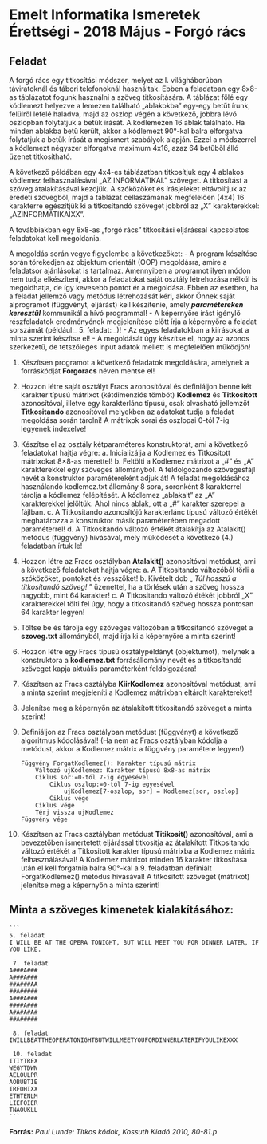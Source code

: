 # Emelt Informatika Ismeretek Érettségi - 2018 Május - Forgó rács

## Feladat

A forgó rács egy titkosítási módszer, melyet az I. világháborúban táviratoknál és tábori telefonoknál használtak. Ebben a feladatban egy 8x8-as táblázatot fogunk használni a szöveg titkosítására. A táblázat fölé egy kódlemezt helyezve a lemezen található „ablakokba” egy-egy betűt írunk, felülről lefelé haladva, majd az oszlop végén a következő, jobbra lévő oszlopban
folytatjuk a betűk írását. A kódlemezen 16 ablak található. Ha minden ablakba betű került, akkor a kódlemezt 90°-kal balra elforgatva folytatjuk a betűk írását a megismert szabályok alapján. Ezzel a módszerrel a kódlemezt négyszer elforgatva maximum 4x16, azaz 64 betűből álló üzenet titkosítható.

A következő példában egy 4x4-es táblázatban titkosítjuk egy 4 ablakos kódlemez felhasználásával „AZ INFORMATIKAI.” szöveget. A titkosítást a szöveg átalakításával kezdjük. A szóközöket és írásjeleket eltávolítjuk az eredeti szövegből, majd a táblázat cellaszámának megfelelően (4x4) 16 karakterre egészítjük ki a titkosítandó szöveget jobbról az „X” karakterekkel: „AZINFORMATIKAIXX”. 

A továbbiakban egy 8x8-as „forgó rács” titkosítási eljárással kapcsolatos feladatokat kell megoldania.

A megoldás során vegye figyelembe a következőket:
	- A program készítése során törekedjen az objektum orientált (OOP) megoldásra, amire a feladatsor ajánlásokat is tartalmaz. Amennyiben a programot ilyen módon nem tudja elkészíteni, akkor a feladatokat saját osztály létrehozása nélkül is megoldhatja, de így kevesebb pontot ér a megoldása. Ebben az esetben, ha a feladat jellemző vagy metódus létrehozását kéri, akkor Önnek saját alprogramot (függvényt, eljárást) kell készítenie, amely  **_paramétereken keresztül_** kommunikál a hívó programmal!
	- A képernyőre írást igénylő részfeladatok eredményének megjelenítése előtt írja a képernyőre a feladat sorszámát (például:_ 5. feladat: _)!
	- Az egyes feladatokban a kiírásokat a minta szerint készítse el!
	- A megoldását úgy készítse el, hogy az azonos szerkezetű, de tetszőleges input adatok mellett is megfelelően működjön!

1. Készítsen programot a következő feladatok megoldására, amelynek a forráskódját **Forgoracs** néven mentse el!

2. Hozzon létre saját osztályt Fracs azonosítóval és definiáljon benne két karakter típusú mátrixot (kétdimenziós tömböt) **Kodlemez** és **Titkositott** azonosítóval, illetve egy karakterlánc típusú, csak olvasható jellemzőt **Titkositando** azonosítóval melyekben az adatokat tudja a feladat megoldása során tárolni! A mátrixok sorai és oszlopai 0-tól 7-ig legyenek indexelve!

3. Készítse el az osztály kétparaméteres konstruktorát, ami a következő feladatokat hajtja végre:
       a. Inicializálja a Kodlemez és Titkositott mátrixokat 8×8-as mérettel!
       b. Feltölti a Kodlemez mátrixot a „#” és „A” karakterekkel egy szöveges állományból. A feldolgozandó szövegesfájl nevét a konstruktor paramétereként adjuk át! A feladat megoldásához használandó kodlemez.txt állomány 8 sora, soronként 8 karakterrel tárolja a kódlemez felépítését. A kódlemez „ablakait” az „A” karakterekkel jelöltük. Ahol nincs ablak, ott a „#” karakter szerepel a fájlban.
       c. A Titkositando azonosítójú karakterlánc típusú változó értékét meghatározza a konstruktor másik paraméterében megadott paraméterrel!
       d. A Titkositando változó értékét átalakítja az Atalakit() metódus (függvény) hívásával, mely működését a következő (4.) feladatban írtuk le!

4. Hozzon létre az Fracs osztályban **Atalakit()** azonosítóval metódust, ami a következő feladatokat hajtja végre:
       a. A Titkositando változóból törli a szóközöket, pontokat és vesszőket!
       b. Kivételt dob „ _Túl hosszú a titkosítandó szöveg!_ ” üzenettel, ha a törlések után a szöveg hossza nagyobb, mint 64 karakter!
       c. A Titkositando változó étékét jobbról „X” karakterekkel tölti fel úgy, hogy a titkosítandó szöveg hossza pontosan 64 karakter legyen!

5. Töltse be és tárolja egy szöveges változóban a titkosítandó szöveget a **szoveg.txt** állományból, majd írja ki a képernyőre a minta szerint!

6. Hozzon létre egy Fracs típusú osztálypéldányt (objektumot), melynek a konstruktora a **kodlemez.txt** forrásállomány nevét és a titkosítandó szöveget kapja aktuális paraméterként feldolgozásra!

7. Készítsen az Fracs osztályba **KiirKodlemez** azonosítóval metódust, ami a minta szerint megjeleníti a Kodlemez mátrixban eltárolt karaktereket!

8. Jelenítse meg a képernyőn az átalakított titkosítandó szöveget a minta szerint!

9. Definiáljon az Fracs osztályban metódust (függvényt) a következő algoritmus kódolásával! (Ha nem az Fracs osztályban kódolja a metódust, akkor a Kodlemez mátrix a függvény paramétere legyen!)
	``` 
	Függvény ForgatKodlemez(): Karakter típusú mátrix
		Változó ujKodlemez: Karakter típusú 8x8-as mátrix
		Ciklus sor:=0-tól 7-ig egyesével
			Ciklus oszlop:=0-tól 7-ig egyesével
				ujKodlemez[7-oszlop, sor] = Kodlemez[sor, oszlop]
			Ciklus vége
		Ciklus vége
		Térj vissza ujKodlemez
	Függvény vége
	```
	
10. Készítsen az Fracs osztályban metódust **Titikosit()** azonosítóval, ami a bevezetőben ismertetett eljárással titkosítja az átalakított Titkositando változó értékét a Titkositott karakter típusú mátrixba a Kodlemez mátrix felhasználásával! A Kodlemez mátrixot minden 16 karakter titkosítása után el kell forgatnia balra 90°-kal a 9. feladatban definiált ForgatKodlemez() metódus hívásával! A titkosított szöveget (mátrixot) jelenítse meg a képernyőn a minta szerint!


## Minta a szöveges kimenetek kialakításához:
	```
	5. feladat
	I WILL BE AT THE OPERA TONIGHT, BUT WILL MEET YOU FOR DINNER LATER, IF YOU LIKE.

	 7. feladat
	A###A###
	A###A###
	##A###AA
	##A#####
	A###A###
	####A###
	A#A#A#A#
	##A#####

	 8. feladat
	IWILLBEATTHEOPERATONIGHTBUTWILLMEETYOUFORDINNERLATERIFYOULIKEXXX

	 10. feladat
	ITIYTREX
	WEGYTDWN
	AELOULPR
	AOBUBTIE
	IRFOHIXX
	ETHTENLM
	LIEFOIER
	TNAOUKLL
	```

**Forrás:**
_Paul Lunde: Titkos kódok, Kossuth Kiadó 2010, 80-81.p_


